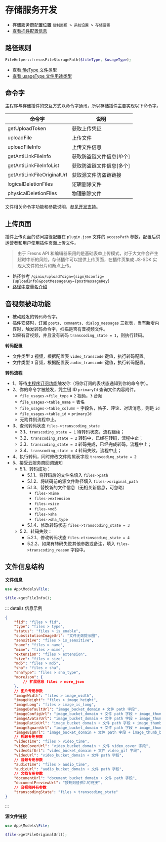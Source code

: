 # 存储服务开发

- 存储服务商配置位置 `控制面板 > 系统设置 > 存储设置`
- [查看插件配置信息](../../database/keyname/storage.md)

## 路径规则

```php
FileHelper::fresnsFileStoragePath($fileType, $usageType);
```

- [查看 fileType 文件类型](../../database/number.md#文件类型)
- [查看 usageType 文件用途类型](../../database/number.md#文件用途类型)

## 命令字

主程序与存储插件的交互方式以命令字通讯，所以存储插件主要实现以下命令字。

| 命令字 | 说明 |
| --- | --- |
| getUploadToken | 获取上传凭证 |
| uploadFile | 上传文件 |
| uploadFileInfo | 上传文件信息 |
| getAntiLinkFileInfo | 获取防盗链文件信息[单个] |
| getAntiLinkFileInfoList | 获取防盗链文件信息[多个] |
| getAntiLinkFileOriginalUrl | 获取源文件防盗链链接 |
| logicalDeletionFiles | 逻辑删除文件 |
| physicalDeletionFiles | 物理删除文件 |

文件相关命令字功能和参数说明，[参见开发支持](../../supports/cmd-word/file.md)。

## 上传页面

插件上传页面的访问路径配置在 `plugin.json` 文件的 `accessPath` 参数，配置后供运营者和用户使用插件页面上传文件。

> 由于 Fresns API 和编辑器采用的是基础表单上传模式，对于大文件会产生超时中断的风险，存储插件可以提供上传页面，在插件页集成 JS-SDK 实现大文件的分片和断点上传。

- 路径参考 `/qiniu/upload?sign={sign}&config={uploadInfo}&postMessageKey={postMessageKey}`
- [路径中变量名介绍](../callback/variables.md)

## 音视频被动功能

- 被动触发的转码命令字。
- 插件安装时，[订阅](functions.md) `posts`、`comments`、`dialog_messages` 三张表，当有新增内容时，触发转码命令字，扫描是否有音视频文件。
- 如果有音视频，并且没有转码 `transcoding_state = 1`，则执行转码。

**转码配置**

- 文件类型 `2` 视频，根据配置表 `video_transcode` 键值，执行转码配置。
- 文件类型 `3` 音频，根据配置表 `audio_transcode` 键值，执行转码配置。

**转码流程**

- 1、等待[主程序订阅功能](functions.md)触发你（将你订阅的表状态通知到你的命令字）。
- 2、你的命令字被触发，凭主键 ID `primaryId` 查询文件内容附件。
    - `file_usages->file_type` = `2` 视频，`3` 音频
    - `file_usages->table_name` = 表名
    - `file_usages->table_column` = 字段名，帖子、评论、对话消息，则是 `id`
    - `file_usages->table_id` = `primaryId`
    - 无附件则流程中止。
- 3、查询转码状态 `files->transcoding_state`
    - 3.1、`transcoding_state = 1` 待转码状态，流程继续；
    - 3.2、`transcoding_state = 2` 转码中，已经在转码，流程中止；
    - 3.3、`transcoding_state = 3` 转码完成，已经完成转码，流程中止；
    - 3.4、`transcoding_state = 4` 转码失败，流程中止；
- 4、执行转码，同时修改文件附属表字段 `transcoding_state = 2`
- 5、接受云服务商回调通知
    - 5.1、转码成功：
        - 5.1.1、将转码后的文件名填入 `files->path`
        - 5.1.2、将转码前的源文件路径填入 `files->original_path`
        - 5.1.3、替换新的文件信息（无相关新信息，可忽略）
            - `files->mime`
            - `files->extension`
            - `files->size`
            - `files->md5`
            - `files->sha`
            - `files->sha_type`
        - 5.1.4、修改转码状态 `files->transcoding_state = 3`
    - 5.2、转码失败：
        - 5.2.1、修改转码状态 `files->transcoding_state = 4`
        - 5.2.2、如果有转码失败其他参数或备注，填入 `files->transcoding_reason` 字段中。

## 文件信息结构

**文件信息**

```php
use App\Models\File;

$file->getFileInfo();
```

::: details 信息示例
```json
{
    "fid": "files > fid",
    "type": "files > type",
    "status": "files > is_enable",
    "substitutionImageUrl": "文件无效提示图",
    "sensitive": "files > is_sensitive",
    "name": "files > name",
    "mime": "files > mime",
    "extension": "files > extension",
    "size": "files > size",
    "md5": "files > md5",
    "sha": "files > sha",
    "shaType": "files > sha_type",
    "moreJson": {
        // 扩展信息 files > more_json
    },
    // 图片专用参数
    "imageWidth": "files > image_width",
    "imageHeight": "files > image_height",
    "imageLong": "files > image_is_long",
    "imageDefaultUrl": "image_bucket_domain + 文件 path 字段",
    "imageConfigUrl": "image_bucket_domain + 文件 path 字段 + image_thumb_config",
    "imageAvatarUrl": "image_bucket_domain + 文件 path 字段 + image_thumb_avatar",
    "imageRatioUrl": "image_bucket_domain + 文件 path 字段 + image_thumb_ratio",
    "imageSquareUrl": "image_bucket_domain + 文件 path 字段 + image_thumb_square",
    "imageBigUrl": "image_bucket_domain + 文件 path 字段 + image_thumb_big",
    // 视频专用参数
    "videoTime": "files > video_time",
    "videoCoverUrl": "video_bucket_domain + 文件 video_cover 字段",
    "videoGifUrl": "video_bucket_domain + 文件 video_gif 字段",
    "videoUrl": "video_bucket_domain + 文件 path 字段",
    // 音频专用参数
    "audioTime": "files > audio_time",
    "audioUrl": "audio_bucket_domain + 文件 path 字段",
    // 文档专用参数
    "documentUrl": "document_bucket_domain + 文件 path 字段",
    "documentPreviewUrl": "按规则替换后的链接",
    // 音视频共有参数
    "transcodingState": "files > transcoding_state"
}
```
:::

**源文件链接**

```php
use App\Models\File;

$file->getFileOriginalUrl();
```

